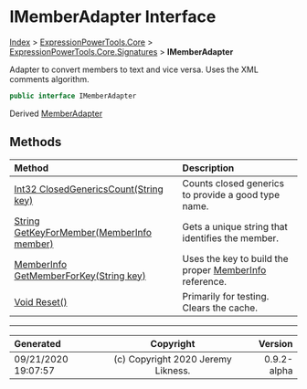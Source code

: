 ﻿# IMemberAdapter Interface

[Index](../index.md) > [ExpressionPowerTools.Core](ExpressionPowerTools.Core.a.md) > [ExpressionPowerTools.Core.Signatures](ExpressionPowerTools.Core.Signatures.n.md) > **IMemberAdapter**

Adapter to convert members to text and vice versa. Uses the XML comments algorithm.

```csharp
public interface IMemberAdapter
```

Derived  [MemberAdapter](ExpressionPowerTools.Core.Members.MemberAdapter.cs.md) 

## Methods

| Method | Description |
| :-- | :-- |
| [Int32 ClosedGenericsCount(String key)](ExpressionPowerTools.Core.Signatures.IMemberAdapter.ClosedGenericsCount.m.md) | Counts closed generics to provide a good type name. |
| [String GetKeyForMember(MemberInfo member)](ExpressionPowerTools.Core.Signatures.IMemberAdapter.GetKeyForMember.m.md) | Gets a unique string that identifies the member. |
| [MemberInfo GetMemberForKey(String key)](ExpressionPowerTools.Core.Signatures.IMemberAdapter.GetMemberForKey.m.md) | Uses the key to build the proper [MemberInfo](https://docs.microsoft.com/dotnet/api/system.reflection.memberinfo) reference. |
| [Void Reset()](ExpressionPowerTools.Core.Signatures.IMemberAdapter.Reset.m.md) | Primarily for testing. Clears the cache. |

---

| Generated | Copyright | Version |
| :-- | :-: | --: |
| 09/21/2020 19:07:57 | (c) Copyright 2020 Jeremy Likness. | 0.9.2-alpha |
